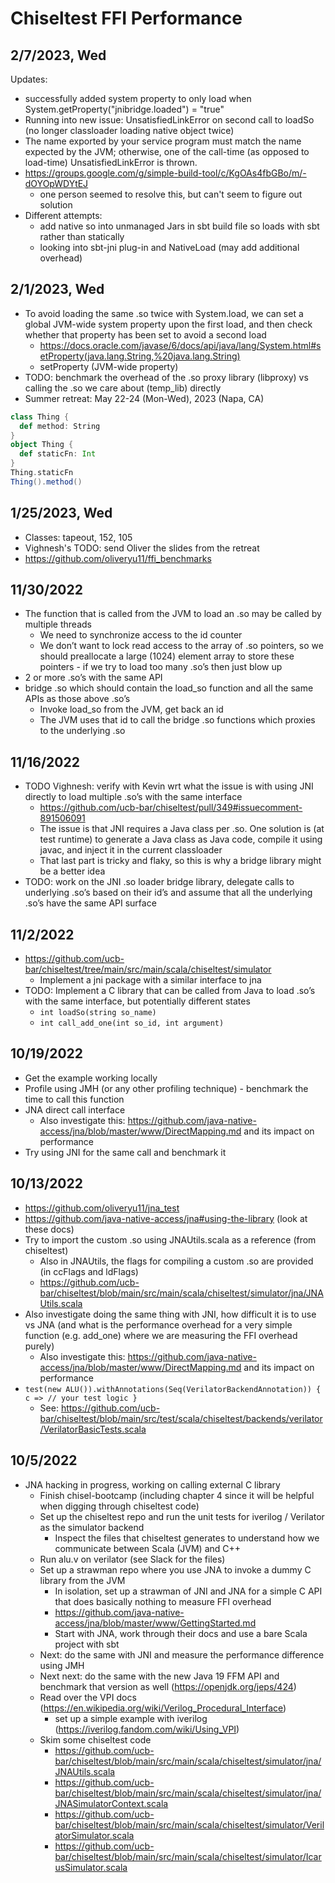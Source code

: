# Chiseltest FFI Performance


## 2/7/2023, Wed
Updates:
- successfully added system property to only load when System.getProperty("jnibridge.loaded") = "true"
- Running into new issue:
UnsatisfiedLinkError on second call to loadSo (no longer classloader loading native object twice)
- The name exported by your service program must match the name expected by the JVM; otherwise, one of the call-time (as opposed to load-time) UnsatisfiedLinkError is thrown.
- https://groups.google.com/g/simple-build-tool/c/KgOAs4fbGBo/m/-dOYOpWDYtEJ
  - one person seemed to resolve this, but can't seem to figure out solution
- Different attempts:
  - add native so into unmanaged Jars in sbt build file so loads with sbt rather than statically
  - looking into sbt-jni plug-in and NativeLoad (may add additional overhead)





## 2/1/2023, Wed

- To avoid loading the same .so twice with System.load, we can set a global JVM-wide system property upon the first load, and then check whether that property has been set to avoid a second load
    - https://docs.oracle.com/javase/6/docs/api/java/lang/System.html#setProperty(java.lang.String,%20java.lang.String)
    - setProperty (JVM-wide property)
- TODO: benchmark the overhead of the .so proxy library (libproxy) vs calling the .so we care about (temp_lib) directly
- Summer retreat: May 22-24 (Mon-Wed), 2023 (Napa, CA)

```scala
class Thing {
  def method: String
}
object Thing {
  def staticFn: Int
}
Thing.staticFn
Thing().method()
```

## 1/25/2023, Wed

- Classes: tapeout, 152, 105
- Vighnesh's TODO: send Oliver the slides from the retreat
- https://github.com/oliveryu11/ffi_benchmarks

## 11/30/2022

- The function that is called from the JVM to load an .so may be called by multiple threads
    - We need to synchronize access to the id counter
    - We don’t want to lock read access to the array of .so pointers, so we should preallocate a large (1024) element array to store these pointers - if we try to load too many .so’s then just blow up
- 2 or more .so’s with the same API
- bridge .so which should contain the load_so function and all the same APIs as those above .so’s
    - Invoke load_so from the JVM, get back an id
    - The JVM uses that id to call the bridge .so functions which proxies to the underlying .so

## 11/16/2022

- TODO Vighnesh: verify with Kevin wrt what the issue is with using JNI directly to load multiple .so’s with the same interface
    - https://github.com/ucb-bar/chiseltest/pull/349#issuecomment-891506091
    - The issue is that JNI requires a Java class per .so. One solution is (at test runtime) to generate a Java class as Java code, compile it using javac, and inject it in the current classloader
    - That last part is tricky and flaky, so this is why a bridge library might be a better idea
- TODO: work on the JNI .so loader bridge library, delegate calls to underlying .so’s based on their id’s and assume that all the underlying .so’s have the same API surface

## 11/2/2022

- https://github.com/ucb-bar/chiseltest/tree/main/src/main/scala/chiseltest/simulator
    - Implement a jni package with a similar interface to jna
- TODO: Implement a C library that can be called from Java to load .so’s with the same interface, but potentially different states
    - `int loadSo(string so_name)`
    - `int call_add_one(int so_id, int argument)`

## 10/19/2022

- Get the example working locally
- Profile using JMH (or any other profiling technique) - benchmark the time to call this function
- JNA direct call interface
    - Also investigate this: https://github.com/java-native-access/jna/blob/master/www/DirectMapping.md and its impact on performance
- Try using JNI for the same call and benchmark it

## 10/13/2022

- https://github.com/oliveryu11/jna_test
- https://github.com/java-native-access/jna#using-the-library (look at these docs)
- Try to import the custom .so using JNAUtils.scala as a reference (from chiseltest)
    - Also in JNAUtils, the flags for compiling a custom .so are provided (in ccFlags and ldFlags)
    - https://github.com/ucb-bar/chiseltest/blob/main/src/main/scala/chiseltest/simulator/jna/JNAUtils.scala
- Also investigate doing the same thing with JNI, how difficult it is to use vs JNA (and what is the performance overhead for a very simple function (e.g. add_one) where we are measuring the FFI overhead purely)
    - Also investigate this: https://github.com/java-native-access/jna/blob/master/www/DirectMapping.md and its impact on performance
- `test(new ALU()).withAnnotations(Seq(VerilatorBackendAnnotation)) { c => // your test logic }`
    - See: https://github.com/ucb-bar/chiseltest/blob/main/src/test/scala/chiseltest/backends/verilator/VerilatorBasicTests.scala

## 10/5/2022

- JNA hacking in progress, working on calling external C library
    - Finish chisel-bootcamp (including chapter 4 since it will be helpful when digging through chiseltest code)
    - Set up the chiseltest repo and run the unit tests for iverilog / Verilator as the simulator backend
        - Inspect the files that chiseltest generates to understand how we communicate between Scala (JVM) and C++
    - Run alu.v on verilator (see Slack for the files)
    - Set up a strawman repo where you use JNA to invoke a dummy C library from the JVM
        - In isolation, set up a strawman of JNI and JNA for a simple C API that does basically nothing to measure FFI overhead
        - https://github.com/java-native-access/jna/blob/master/www/GettingStarted.md
        - Start with JNA, work through their docs and use a bare Scala project with sbt
    - Next: do the same with JNI and measure the performance difference using JMH
    - Next next: do the same with the new Java 19 FFM API and benchmark that version as well (https://openjdk.org/jeps/424)
    - Read over the VPI docs (https://en.wikipedia.org/wiki/Verilog_Procedural_Interface)
        - set up a simple example with iverilog (https://iverilog.fandom.com/wiki/Using_VPI)
    - Skim some chiseltest code
        - https://github.com/ucb-bar/chiseltest/blob/main/src/main/scala/chiseltest/simulator/jna/JNAUtils.scala
        - https://github.com/ucb-bar/chiseltest/blob/main/src/main/scala/chiseltest/simulator/jna/JNASimulatorContext.scala
        - https://github.com/ucb-bar/chiseltest/blob/main/src/main/scala/chiseltest/simulator/VerilatorSimulator.scala
        - https://github.com/ucb-bar/chiseltest/blob/main/src/main/scala/chiseltest/simulator/IcarusSimulator.scala
